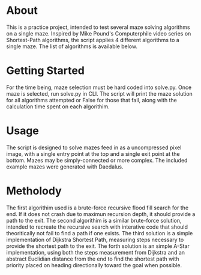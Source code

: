 # About
This is a practice project, intended to test several maze solving algorithms on a single maze. Inspired by Mike Pound's Computerphile video series on Shortest-Path algorithms, the script applies 4 different algorithms to a single maze. The list of algorithms is available below.

# Getting Started
For the time being, maze selection must be hard coded into solve.py. Once maze is selected, run solve.py in CLI. The script will print the maze solution for all algorithms attempted or False for those that fail, along with the calculation time spent on each algorithim. 

# Usage
The script is designed to solve mazes feed in as a uncompressed pixel image, with a single entry point at the top and a single exit point at the bottom. Mazes may be simply-connected or more complex. The included example mazes were generated with Daedalus. 

# Metholody
The first algorithim used is a brute-force recursive flood fill search for the end. If it does not crash due to maximun recursion depth, it should provide a path to the exit. The second algorithim is a similar brute-force solution, intended to recreate the recursive search with interative code that should theoritically not fail to find a path if one exists. The third solution is a simple implementation of Dijkstra Shortest Path, measuring steps necessary to provide the shortest path to the exit. The forth solution is an simple A-Star implementation, using both the steps measurement from Dijkstra and an abstract Euclidian distance from the end to find the shortest path with priority placed on heading directionally toward the goal when possible.
